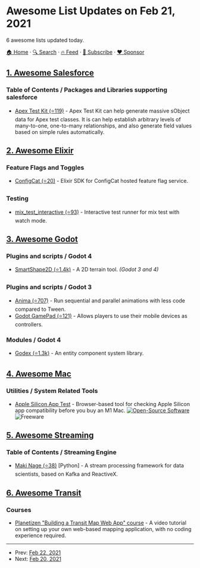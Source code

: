 # Awesome List Updates on Feb 21, 2021

6 awesome lists updated today.

[🏠 Home](/README.md) · [🔍 Search](https://www.trackawesomelist.com/search/) · [🔥 Feed](https://www.trackawesomelist.com/rss.xml) · [📮 Subscribe](https://trackawesomelist.us17.list-manage.com/subscribe?u=d2f0117aa829c83a63ec63c2f&id=36a103854c) · [❤️  Sponsor](https://github.com/sponsors/theowenyoung)



## [1. Awesome Salesforce](/content/mailtoharshit/awesome-salesforce/README.md)

### Table of Contents / Packages and Libraries supporting salesforce

*   [Apex Test Kit (⭐119)](https://github.com/apexfarm/ApexTestKit) - Apex Test Kit can help generate massive sObject data for Apex test classes. It is can help establish arbitrary levels of many-to-one, one-to-many relationships, and also generate field values based on simple rules automatically.

## [2. Awesome Elixir](/content/h4cc/awesome-elixir/README.md)

### Feature Flags and Toggles

*   [ConfigCat (⭐20)](https://github.com/configcat/elixir-sdk) - Elixir SDK for ConfigCat hosted feature flag service.

### Testing

*   [mix\_test\_interactive (⭐93)](https://github.com/influxdata/mix_test_interactive) - Interactive test runner for mix test with watch mode.

## [3. Awesome Godot](/content/godotengine/awesome-godot/README.md)

### Plugins and scripts / Godot 4

*   [SmartShape2D (⭐1.4k)](https://github.com/SirRamEsq/SmartShape2D) - A 2D terrain tool. *(Godot 3 and 4)*

### Plugins and scripts / Godot 3

*   [Anima (⭐707)](https://github.com/ceceppa/anima) - Run sequential and parallel animations with less code compared to Tween.
*   [Godot GamePad (⭐121)](https://github.com/ACB-prgm/Godot_GamePad) - Allows players to use their mobile devices as controllers.

### Modules / Godot 4

*   [Godex (⭐1.3k)](https://github.com/GodotECS/godex) - An entity component system library.

## [4. Awesome Mac](/content/jaywcjlove/awesome-mac/README.md)

### Utilities / System Related Tools

*   [Apple Silicon App Test](https://doesitarm.com/apple-silicon-app-test/) - Browser-based tool for checking Apple Silicon app compatibility before you buy an M1 Mac. [![Open-Source Software](https://jaywcjlove.github.io/sb/ico/min-oss.svg "Open Source Software")](https://github.com/ThatGuySam/doesitarm) ![Freeware](https://jaywcjlove.github.io/sb/ico/min-free.svg "Freeware")

## [5. Awesome Streaming](/content/manuzhang/awesome-streaming/README.md)

### Table of Contents / Streaming Engine

*   [Maki Nage (⭐38)](https://github.com/maki-nage/makinage) \[Python] - A stream processing framework for data scientists, based on Kafka and ReactiveX.

## [6. Awesome Transit](/content/CUTR-at-USF/awesome-transit/README.md)

### Courses

*   [Planetizen "Building a Transit Map Web App" course](https://courses.planetizen.com/course/building-transit-map-app) - A video tutorial on setting up your own web-based mapping application, with no coding experience required.

---

- Prev: [Feb 22, 2021](/content/2021/02/22/README.md)
- Next: [Feb 20, 2021](/content/2021/02/20/README.md)